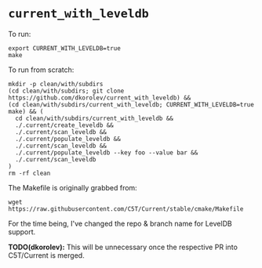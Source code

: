 # `current_with_leveldb`

To run:

```
export CURRENT_WITH_LEVELDB=true
make
```

To run from scratch:

```
mkdir -p clean/with/subdirs
(cd clean/with/subdirs; git clone https://github.com/dkorolev/current_with_leveldb) &&
(cd clean/with/subdirs/current_with_leveldb; CURRENT_WITH_LEVELDB=true make) && (
  cd clean/with/subdirs/current_with_leveldb &&
  ./.current/create_leveldb &&
  ./.current/scan_leveldb &&
  ./.current/populate_leveldb &&
  ./.current/scan_leveldb &&
  ./.current/populate_leveldb --key foo --value bar &&
  ./.current/scan_leveldb
)
rm -rf clean
```

The Makefile is originally grabbed from:

```
wget https://raw.githubusercontent.com/C5T/Current/stable/cmake/Makefile
```

For the time being, I've changed the repo & branch name for LevelDB support.

**TODO(dkorolev):** This will be unnecessary once the respective PR into C5T/Current is merged.

